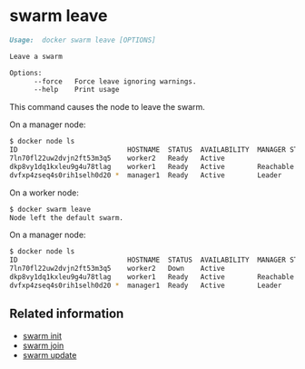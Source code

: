 <!--[metadata]>
+++
title = "swarm leave"
description = "The swarm leave command description and usage"
keywords = ["swarm, leave"]
advisory = "rc"
[menu.main]
parent = "smn_cli"
+++
<![end-metadata]-->

# swarm leave

```markdown
Usage:  docker swarm leave [OPTIONS]

Leave a swarm

Options:
      --force   Force leave ignoring warnings.
      --help    Print usage
```

This command causes the node to leave the swarm.

On a manager node:
```bash
$ docker node ls
ID                           HOSTNAME  STATUS  AVAILABILITY  MANAGER STATUS
7ln70fl22uw2dvjn2ft53m3q5    worker2   Ready   Active
dkp8vy1dq1kxleu9g4u78tlag    worker1   Ready   Active        Reachable
dvfxp4zseq4s0rih1selh0d20 *  manager1  Ready   Active        Leader
```

On a worker node:
```bash
$ docker swarm leave
Node left the default swarm.
```

On a manager node:
```bash
$ docker node ls
ID                           HOSTNAME  STATUS  AVAILABILITY  MANAGER STATUS
7ln70fl22uw2dvjn2ft53m3q5    worker2   Down    Active
dkp8vy1dq1kxleu9g4u78tlag    worker1   Ready   Active        Reachable
dvfxp4zseq4s0rih1selh0d20 *  manager1  Ready   Active        Leader
```

## Related information

* [swarm init](swarm_init.md)
* [swarm join](swarm_join.md)
* [swarm update](swarm_update.md)
